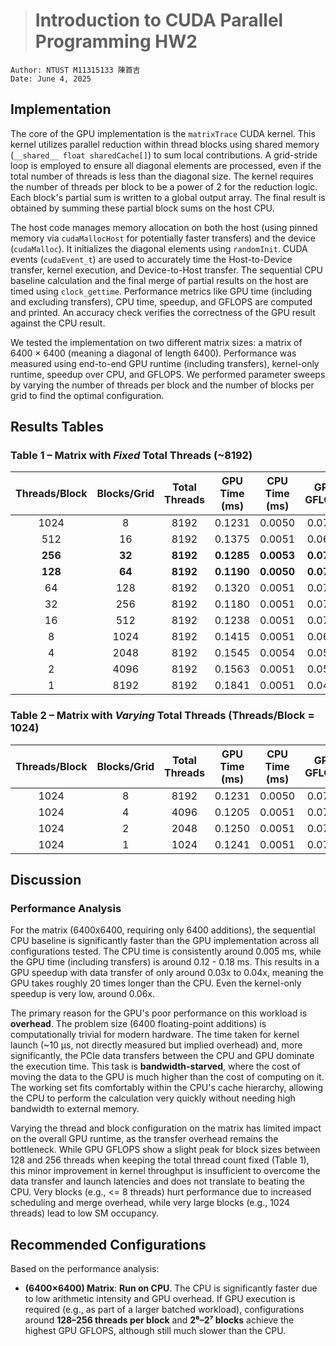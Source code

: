 ># Introduction to CUDA Parallel Programming HW2
```
Author: NTUST M11315133 陳首吉
Date: June 4, 2025
```

## Implementation

The core of the GPU implementation is the `matrixTrace` CUDA kernel. This kernel utilizes parallel reduction within thread blocks using shared memory (`__shared__ float sharedCache[]`) to sum local contributions. A grid-stride loop is employed to ensure all diagonal elements are processed, even if the total number of threads is less than the diagonal size. The kernel requires the number of threads per block to be a power of 2 for the reduction logic. Each block's partial sum is written to a global output array. The final result is obtained by summing these partial block sums on the host CPU.

The host code manages memory allocation on both the host (using pinned memory via `cudaMallocHost` for potentially faster transfers) and the device (`cudaMalloc`). It initializes the diagonal elements using `randomInit`. CUDA events (`cudaEvent_t`) are used to accurately time the Host-to-Device transfer, kernel execution, and Device-to-Host transfer. The sequential CPU baseline calculation and the final merge of partial results on the host are timed using `clock_gettime`. Performance metrics like GPU time (including and excluding transfers), CPU time, speedup, and GFLOPS are computed and printed. An accuracy check verifies the correctness of the GPU result against the CPU result.

We tested the implementation on two different matrix sizes: a matrix of 6400 × 6400 (meaning a diagonal of length 6400). Performance was measured using end-to-end GPU runtime (including transfers), kernel-only runtime, speedup over CPU, and GFLOPS. We performed parameter sweeps by varying the number of threads per block and the number of blocks per grid to find the optimal configuration.

## Results Tables

### Table 1 – Matrix with *Fixed* Total Threads (~8192)

| Threads/Block | Blocks/Grid | Total Threads | GPU Time (ms) | CPU Time (ms) | GPU GFLOPS | CPU GFLOPS |
| :-----------: | :---------: | :-----------: | :-----------: | :-----------: | :--------: | :--------: |
| 1024          | 8           | 8192          | 0.1231        | 0.0050        | 0.0703     | 1.270      |
| 512           | 16          | 8192          | 0.1375        | 0.0051        | 0.0628     | 1.241      |
| **256**       | **32**      | **8192**      | **0.1285**    | **0.0053**    | **0.0746** | **1.204**  |
| **128**       | **64**      | **8192**      | **0.1190**    | **0.0050**    | **0.0769** | **1.277**  |
| 64            | 128         | 8192          | 0.1320        | 0.0051        | 0.0720     | 1.252      |
| 32            | 256         | 8192          | 0.1180        | 0.0051        | 0.0739     | 1.250      |
| 16            | 512         | 8192          | 0.1238        | 0.0051        | 0.0716     | 1.261      |
| 8             | 1024        | 8192          | 0.1415        | 0.0051        | 0.0619     | 1.266      |
| 4             | 2048        | 8192          | 0.1545        | 0.0054        | 0.0535     | 1.181      |
| 2             | 4096        | 8192          | 0.1563        | 0.0051        | 0.0533     | 1.270      |
| 1             | 8192        | 8192          | 0.1841        | 0.0051        | 0.0446     | 1.269      |

### Table 2 – Matrix with *Varying* Total Threads (Threads/Block = 1024)

| Threads/Block | Blocks/Grid | Total Threads | GPU Time (ms) | CPU Time (ms) | GPU GFLOPS | CPU GFLOPS |
| :-----------: | :---------: | :-----------: | :-----------: | :-----------: | :--------: | :--------: |
| 1024          | 8           | 8192          | 0.1231        | 0.0050        | 0.0703     | 1.270      |
| 1024          | 4           | 4096          | 0.1205        | 0.0051        | 0.0715     | 1.269      |
| 1024          | 2           | 2048          | 0.1250        | 0.0051        | 0.0714     | 1.268      |
| 1024          | 1           | 1024          | 0.1241        | 0.0051        | 0.0702     | 1.271      |

## Discussion

### Performance Analysis

For the  matrix (6400x6400, requiring only 6400 additions), the sequential CPU baseline is significantly faster than the GPU implementation across all configurations tested. The CPU time is consistently around 0.005 ms, while the GPU time (including transfers) is around 0.12 - 0.18 ms. This results in a GPU speedup with data transfer of only around 0.03x to 0.04x, meaning the GPU takes roughly 20 times longer than the CPU. Even the kernel-only speedup is very low, around 0.06x.

The primary reason for the GPU's poor performance on this  workload is **overhead**. The problem size (6400 floating-point additions) is computationally trivial for modern hardware. The time taken for kernel launch (~10 µs, not directly measured but implied overhead) and, more significantly, the PCIe data transfers between the CPU and GPU dominate the execution time. This task is **bandwidth-starved**, where the cost of moving the data to the GPU is much higher than the cost of computing on it. The working set fits comfortably within the CPU's cache hierarchy, allowing the CPU to perform the calculation very quickly without needing high bandwidth to external memory.

Varying the thread and block configuration on the  matrix has limited impact on the overall GPU runtime, as the transfer overhead remains the bottleneck. While GPU GFLOPS show a slight peak for block sizes between 128 and 256 threads when keeping the total thread count fixed (Table 1), this minor improvement in kernel throughput is insufficient to overcome the data transfer and launch latencies and does not translate to beating the CPU. Very  blocks (e.g., <= 8 threads) hurt performance due to increased scheduling and merge overhead, while very large blocks (e.g., 1024 threads) lead to low SM occupancy.


## Recommended Configurations

Based on the performance analysis:

*   **(6400×6400) Matrix**: **Run on CPU**. The CPU is significantly faster due to low arithmetic intensity and GPU overhead. If GPU execution is required (e.g., as part of a larger batched workload), configurations around **128–256 threads per block** and **2⁶–2⁷ blocks** achieve the highest GPU GFLOPS, although still much slower than the CPU.
